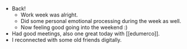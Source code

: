 - Back!
  - Work week was alright.
  - Did some personal emotional processing during the week as well.
  - Now feeling good going into the weekend :)
- Had good meetings, also one great today with [[edumerco]].
- I reconnected with some old friends digitally.